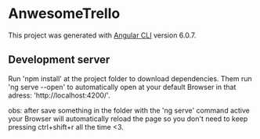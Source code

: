 # AnwesomeTrello

This project was generated with [Angular CLI](https://github.com/angular/angular-cli) version 6.0.7.

## Development server
Run  'npm install' at the project folder to download dependencies.
Them run 'ng serve --open' to automatically open at your default Browser in that adress: 'http://localhost:4200/'.

obs: after save something in the folder with the 'ng serve' command active your Browser will automatically reload the page so you don't need to keep pressing ctrl+shift+r all the time <3. 

